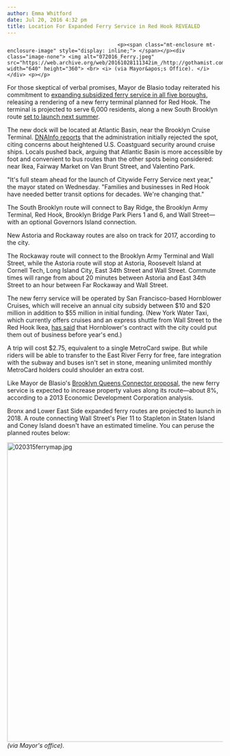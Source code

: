 ```yaml
---
author: Emma Whitford
date: Jul 20, 2016 4:32 pm
title: Location For Expanded Ferry Service in Red Hook REVEALED
---
```


	
										<p><span class="mt-enclosure mt-enclosure-image" style="display: inline;"> </span></p><div class="image-none"> <img alt="072016_Ferry.jpeg" src="https://web.archive.org/web/20161028111342im_/http://gothamist.com/attachments/nyc_ewhitford/072016_Ferry.jpeg" width="640" height="360"> <br> <i> (via Mayor&apos;s Office). </i></div> <p></p>

<p>For those skeptical of verbal promises, Mayor de Blasio today reiterated his commitment to <a href="https://web.archive.org/web/20161028111342/http://gothamist.com/2015/02/04/expanded_ferry_map_nyc.php">expanding subsidized ferry service in all five boroughs</a>, releasing a rendering of a new ferry terminal planned for Red Hook. The terminal is projected to serve 6,000 residents, along a new South Brooklyn route <a href="https://web.archive.org/web/20161028111342/http://gothamist.com/2016/03/16/citywide_ferry_system_set_to_launch.php">set to launch next summer</a>. </p>

<p>The new dock will be located at Atlantic Basin, near the Brooklyn Cruise Terminal. <a href="https://web.archive.org/web/20161028111342/https://www.dnainfo.com/new-york/20160720/red-hook/atlantic-basin-selected-as-red-hooks-citywide-ferry-dock-location">DNAInfo reports</a> that the administration initially rejected the spot, citing concerns about heightened U.S. Coastguard security around cruise ships. Locals pushed back, arguing that Atlantic Basin is more accessible by foot and convenient to bus routes than the other spots being considered: near Ikea, Fairway Market on Van Brunt Street, and Valentino Park. </p>

<p>&quot;It&apos;s full steam ahead for the launch of Citywide Ferry Service next year,&quot; the mayor stated on Wednesday. &quot;Families and businesses in Red Hook have needed better transit options for decades. We&apos;re changing that.&quot; </p>

<p>The South Brooklyn route will connect to Bay Ridge, the Brooklyn Army Terminal, Red Hook, Brooklyn Bridge Park Piers 1 and 6, and Wall Street&#x2014;with an optional Governors Island connection. </p>

<p>New Astoria and Rockaway routes are also on track for 2017, according to the city. </p>

<p>The Rockaway route will connect to the Brooklyn Army Terminal and Wall Street, while the Astoria route will stop at Astoria, Roosevelt Island at Cornell Tech, Long Island City, East 34th Street and Wall Street. Commute times will range from about 20 minutes between Astoria and East 34th Street to an hour between Far Rockaway and Wall Street. </p>

<p>The new ferry service will be operated by San Francisco-based Hornblower Cruises, which will receive an annual city subsidy between $10 and $20 million in addition to $55 million in initial funding. (New York Water Taxi, which currently offers cruises and an express shuttle from Wall Street to the Red Hook Ikea, <a href="https://web.archive.org/web/20161028111342/https://twitter.com/2AvSagas/status/708033249197629442">has said</a> that Hornblower&apos;s contract with the city could put them out of business before year&apos;s end.) </p>

<p>A trip will cost $2.75, equivalent to a single MetroCard swipe. But while riders will be able to transfer to the East River Ferry for free, fare integration with the subway and buses isn&apos;t set in stone, meaning unlimited monthly MetroCard holders could shoulder an extra cost.</p>

<p>Like Mayor de Blasio&apos;s <a href="https://web.archive.org/web/20161028111342/http://gothamist.com/2016/05/20/red_hook_residents_street_car_bqx.php">Brooklyn Queens Connector proposal</a>, the new ferry service is expected to increase property values along its route&#x2014;about 8%, according to a 2013 Economic Development Corporation analysis. </p>

<p>Bronx and Lower East Side expanded ferry routes are projected to launch in 2018. A route connecting Wall Street&apos;s Pier 11 to Stapleton in Staten Island and Coney Island doesn&apos;t have an estimated timeline. You can peruse the planned routes below: </p>

<p><span class="mt-enclosure mt-enclosure-image" style="display: inline;"> </span></p><div class="image-none"> <img alt="020315ferrymap.jpg" src="https://web.archive.org/web/20161028111342im_/http://gothamist.com/attachments/nyc_ewhitford/020315ferrymap.jpg" width="640" height="699"> <br> <i>(via Mayor&apos;s office).</i></div> <p></p>					
										
									
				